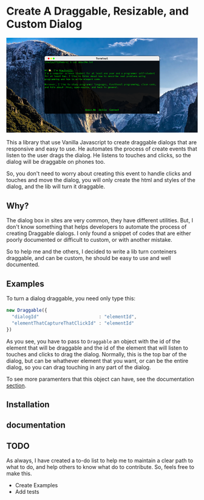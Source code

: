 
# Create A Draggable, Resizable, and Custom Dialog

![Terminal in browser](/assets/socialImage.png)

This a library that use Vanilla Javascript to create draggable dialogs that are responsive and easy to use. He automates the process of create events that listen to the user drags the dialog. He listens to touches and clicks, so the dialog will be draggable on phones too. 

So, you don't need to worry about creating this event to handle clicks and touches and move the dialog, you will only create the html and styles of the dialog, and the lib will turn it draggable.

## Why?

The dialog box in sites are very common, they have different utilities. But, I don't know something that helps developers to automate the process of creating Draggable dialogs. I only found a snippet of codes that are either poorly documented or difficult to custom, or with another mistake. 

So to help me and the others, I decided to write a lib turn conteiners draggable, and can be custom, he should be easy to use and well documented.

## Examples

To turn a dialog draggable, you need only type this:

```js
new Draggable({
  "dialogId"                      : "elementId",
  "elementThatCaptureThatClickId" : "elementId"
})
```

As you see, you have to pass to `Draggable` an object with the id of the element that will be draggable and the id of the element that will listen to touches and clicks to drag the dialog. Normally, this is the top bar of the dialog, but can be whathever element that you want, or can be the entire dialog, so you can drag touching in any part of the dialog.

To see more paramenters that this object can have, see the documentation [section](#documentation).

## Installation

## documentation

## TODO 

As always, I have created a to-do list to help me to maintain a clear path to what to do, and help others to know what do to contribute. So, feels free to make this.

 - Create Examples
 - Add tests

